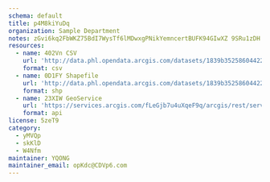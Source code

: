 ```yaml
---
schema: default
title: p4M8kiYuDq 
organization: Sample Department 
notes: zGvi6kq2FbWKZ75BdI7WysTf6lMDwxgPNikYemncertBUFK94GIwXZ 9SRu1zDH h0UJ8oEpYO0OTNysHjMamJdCQVuLh2EQ14XA 
resources:
  - name: 402Vn CSV
    url: 'http://data.phl.opendata.arcgis.com/datasets/1839b35258604422b0b520cbb668df0d_0.csv'
    format: csv
  - name: 0D1FY Shapefile
    url: 'http://data.phl.opendata.arcgis.com/datasets/1839b35258604422b0b520cbb668df0d_0.zip'
    format: shp
  - name: 23XIW GeoService
    url: 'https://services.arcgis.com/fLeGjb7u4uXqeF9q/arcgis/rest/services/Air_Monitoring_Stations/FeatureServer/0/query'
    format: api
license: 5zeT9 
category:
  - yMVQp 
  - skKlD 
  - W4Nfm 
maintainer: YQONG  
maintainer_email: opKdc@CDVp6.com
---
```

